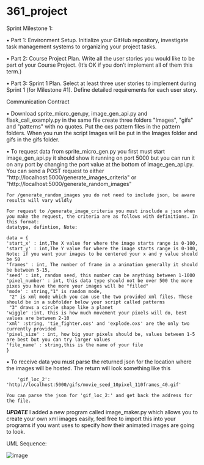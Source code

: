 ﻿# 361_project
Sprint Milestone 1:

•	Part 1: Environment Setup. Initialize your GitHub repository, investigate task management systems to organizing your project tasks.

•	Part 2: Course Project Plan. Write all the user stories you would like to be part of your Course Project. (It’s OK if you don’t implement all of them this term.)

•	Part 3: Sprint 1 Plan. Select at least three user stories to implement during Sprint 1 (for Milestone #1). Define detailed requirements for each user story.

Communication Contract

•   Download sprite_micro_gen.py, image_gen_api.py and flask_call_examply.py in the same file create three folders "Images", "gifs" and "patterns" with no quotes. Put the oxs pattern files in the pattern folders. When you run the script Images will be put in the Images folder and gifs in the gifs folder.

•   To request data from sprite_micro_gen.py you first must start image_gen_api.py it should show it running on port 5000 but you can run it on any port by changing the port value at the bottom of image_gen_api.py. You can send a POST request to either "http://localhost:5000/generate_images_criteria" or "http://localhost:5000/generate_random_images" 

    For /generate_random_images you do not need to include json, be aware results will vary wildly

    For request to /generate_image_criteria you must insclude a json when you make the request, the criteria are as follows with definitions. In this format:
    datatype, defintion, Note:

    data = {
    'start_x' : int,The X value for where the image starts range is 0-100,
	'start_y' : int,The Y value for where the image starts range is 0-100,
    Note: if you want your images to be centered your x and y value should be 50
	'frames' : int, The number of frame in a animation generally it should be between 5-15,
	'seed' : int, random seed, this number can be anything between 1-1000
	'pixel_number' : int, this data type should not be over 500 the more pixes you have the more your images will be "filled"
	'mode' : string,"1" is random mode,
     "2" is xml mode which you can use the two provided xml files. These should be in a subfolder below your script called patterns
     "3" draws a circle shape like a planet
	'wiggle' :int, this is how much movement your pixels will do, best values are between 2-10
	'xml' :string, 'tie_fighter.oxs' and 'explode.oxs' are the only two currently provided
	'pixel_size' : int, how big your pixels should be, values between 1-5 are best but you can try larger values
	'file_name' : string,this is the name of your file
    }

•   To receive data you must parse the returned json for the location where the images will be hosted. The return will look something like this 

        'gif_loc_2': 'http://localhost:5000/gifs/movie_seed_10pixel_110frames_40.gif'

    You can parse the json for 'gif_loc_2:' and get back the address for the file.
***UPDATE***
I added a new program called  image_maker.py which allows you to create your own xml images easily, feel free to import this into your programs if you want uses to specify how their animated images are going to look.

UML Sequence:


![image](https://github.com/Diamond-Dan/361_project/assets/27791262/4b62b506-df23-4c54-a07e-81778e891067)

